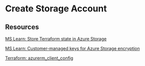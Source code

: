 # Create Storage Account



## Resources

[MS Learn: Store Terraform state in Azure Storage](https://learn.microsoft.com/en-us/azure/developer/terraform/store-state-in-azure-storage?tabs=azure-cli)

[MS Learn: Customer-managed keys for Azure Storage encryption](https://learn.microsoft.com/en-us/azure/storage/common/customer-managed-keys-overview)

[Terraform: azurerm_client_config](https://registry.terraform.io/providers/hashicorp/azurerm/latest/docs/data-sources/client_config)
